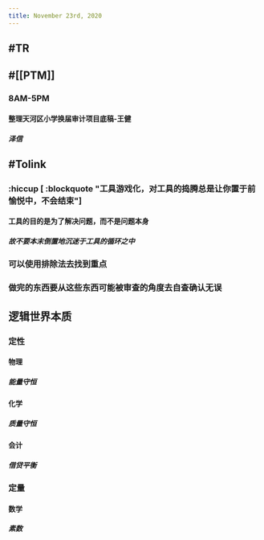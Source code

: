 ```yaml
---
title: November 23rd, 2020
---
```


## #TR

## #[[PTM]]
### 8AM-5PM
#### 整理天河区小学换届审计项目底稿-王健
##### 泽信

## #Tolink
### :hiccup [ :blockquote "工具游戏化，对工具的捣腾总是让你置于前愉悦中，不会结束"]
#### 工具的目的是为了解决问题，而不是问题本身
##### 故不要本末倒置地沉迷于工具的循环之中

### 可以使用**排除法**去找到重点

### 做完的东西要从这些东西可能**被审查的角度**去自查确认无误

## 逻辑世界本质
### 定性
#### 物理
##### 能量守恒

#### 化学
##### 质量守恒

#### 会计
##### 借贷平衡

### 定量
#### 数学
##### 素数

## 

## 
